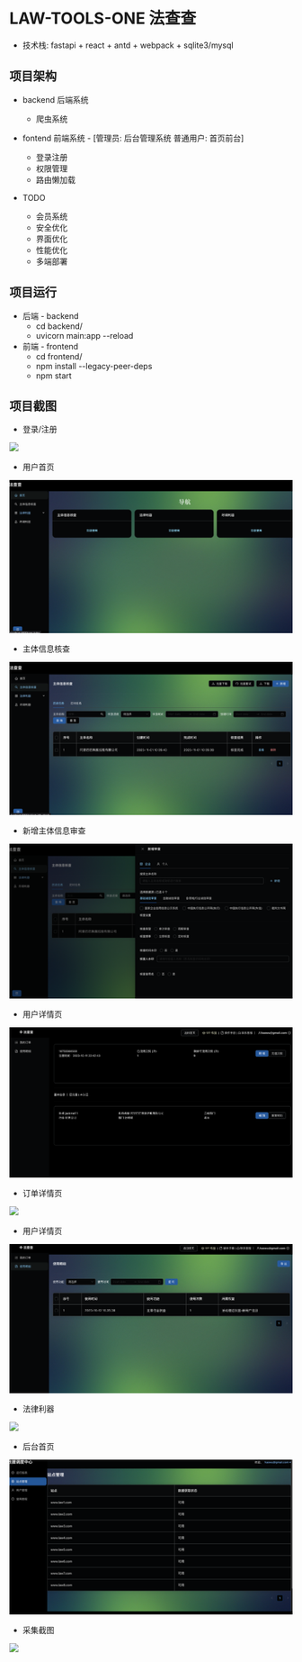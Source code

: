 # LAW-TOOLS-ONE 法查查 

* 技术栈: fastapi + react + antd + webpack + sqlite3/mysql

## 项目架构

*  backend 后端系统

    * 爬虫系统

*  fontend 前端系统 - [管理员: 后台管理系统 普通用户: 首页前台]

    * 登录注册
    * 权限管理
    * 路由懒加载

* TODO
    * 会员系统
    * 安全优化 
    * 界面优化
    * 性能优化
    * 多端部署


## 项目运行

* 后端 - backend
    * cd backend/
    * uvicorn main:app --reload
* 前端 - frontend
    * cd frontend/
    * npm install --legacy-peer-deps
    * npm start

## 项目截图

* 登录/注册

![](./doc/images/login_register.png)


* 用户首页

![](./doc/images/user-index-update.png)


* 主体信息核查

![](./doc/images/subject-info-check.png)

* 新增主体信息审查

![](./doc/images/subject-info-check-add.png)

* 用户详情页

![](./doc/images/user_info.png)


* 订单详情页

![](./doc/images/order_info.png)

* 用户详情页

![](./doc/images/usage_detail.png)

* 法律利器

![](./doc/images/law-tools.png)

* 后台首页

![](./doc/images/admin_index.png)

* 采集截图

![](./doc/images/snapshot_demo_1.png)
